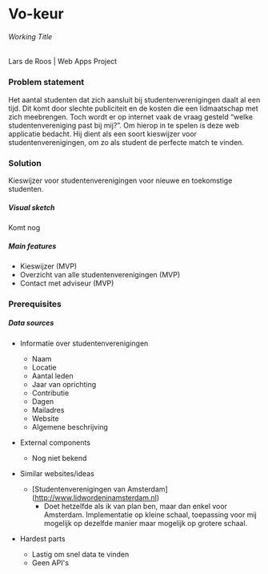 # Vo-keur 
###### Working Title

Lars de Roos | Web Apps Project


### Problem statement

Het aantal studenten dat zich aansluit bij studentenverenigingen daalt al een tijd. Dit komt door slechte publiciteit en de kosten die een lidmaatschap met zich meebrengen. Toch wordt er op internet vaak de vraag gesteld “welke studentenvereniging past bij mij?”. Om hierop in te spelen is deze web applicatie bedacht. Hij dient als een soort kieswijzer voor studentenverenigingen, om zo als student de perfecte match te vinden. 

### Solution

Kieswijzer voor studentenverenigingen voor nieuwe en toekomstige studenten.

##### Visual sketch
Komt nog

##### Main features
- Kieswijzer (MVP)
- Overzicht van alle studentenverenigingen (MVP)
- Contact met adviseur (MVP)

### Prerequisites

##### Data sources
- Informatie over studentenverenigingen 
	- Naam
	- Locatie
	- Aantal leden
	- Jaar van oprichting
	- Contributie
	- Dagen
	- Mailadres
	- Website
	- Algemene beschrijving
- External components
	- Nog niet bekend
- Similar websites/ideas
	- [Studentenverenigingen van Amsterdam] (http://www.lidwordeninamsterdam.nl)
		- Doet hetzelfde als ik van plan ben, maar dan enkel voor Amsterdam. Implementatie op kleine schaal, toepassing voor mij mogelijk op dezelfde manier maar mogelijk op grotere schaal.

- Hardest parts	
	- Lastig om snel data te vinden
	- Geen API's 

	
	
